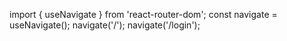import { useNavigate } from 'react-router-dom';
    const navigate = useNavigate();
        navigate('/');
        navigate('/login');
